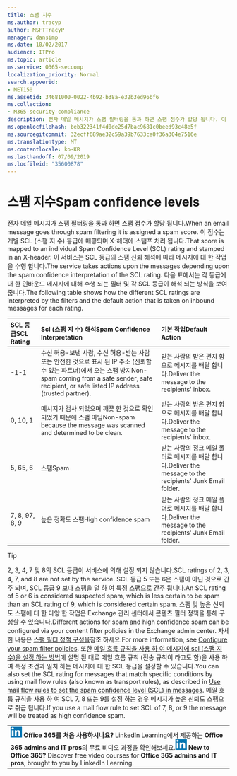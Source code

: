 ```yaml
---
title: 스팸 지수
ms.author: tracyp
author: MSFTTracyP
manager: dansimp
ms.date: 10/02/2017
audience: ITPro
ms.topic: article
ms.service: O365-seccomp
localization_priority: Normal
search.appverid:
- MET150
ms.assetid: 34681000-0022-4b92-b38a-e32b3ed96bf6
ms.collection:
- M365-security-compliance
description: 전자 메일 메시지가 스팸 필터링을 통과 하면 스팸 점수가 할당 됩니다. 이 점수는 개별 SCL (스팸 지 수) 등급에 매핑되며 X-헤더에 스탬프 처리 됩니다. 이 서비스는 SCL 등급의 스팸 신뢰 해석에 따라 메시지에 대 한 작업을 수행 합니다. 다음 표에서는 각 등급에 대 한 인바운드 메시지에 대해 수행 되는 필터 및 각 SCL 등급이 해석 되는 방식을 보여 줍니다.
ms.openlocfilehash: beb322341f4d0de25d7bac9681c0beed93c48e5f
ms.sourcegitcommit: 32ecff689ae32c59a39b7633ca0f36a304e7516e
ms.translationtype: MT
ms.contentlocale: ko-KR
ms.lasthandoff: 07/09/2019
ms.locfileid: "35600878"
---
```

# <a name="spam-confidence-levels"></a><span data-ttu-id="d9549-106">스팸 지수</span><span class="sxs-lookup"><span data-stu-id="d9549-106">Spam confidence levels</span></span>

<span data-ttu-id="d9549-107">전자 메일 메시지가 스팸 필터링을 통과 하면 스팸 점수가 할당 됩니다.</span><span class="sxs-lookup"><span data-stu-id="d9549-107">When an email message goes through spam filtering it is assigned a spam score.</span></span> <span data-ttu-id="d9549-108">이 점수는 개별 SCL (스팸 지 수) 등급에 매핑되며 X-헤더에 스탬프 처리 됩니다.</span><span class="sxs-lookup"><span data-stu-id="d9549-108">That score is mapped to an individual Spam Confidence Level (SCL) rating and stamped in an X-header.</span></span> <span data-ttu-id="d9549-109">이 서비스는 SCL 등급의 스팸 신뢰 해석에 따라 메시지에 대 한 작업을 수행 합니다.</span><span class="sxs-lookup"><span data-stu-id="d9549-109">The service takes actions upon the messages depending upon the spam confidence interpretation of the SCL rating.</span></span> <span data-ttu-id="d9549-110">다음 표에서는 각 등급에 대 한 인바운드 메시지에 대해 수행 되는 필터 및 각 SCL 등급이 해석 되는 방식을 보여 줍니다.</span><span class="sxs-lookup"><span data-stu-id="d9549-110">The following table shows how the different SCL ratings are interpreted by the filters and the default action that is taken on inbound messages for each rating.</span></span>
  
|<span data-ttu-id="d9549-111">**SCL 등급**</span><span class="sxs-lookup"><span data-stu-id="d9549-111">**SCL Rating**</span></span>|<span data-ttu-id="d9549-112">**Scl (스팸 지 수) 해석**</span><span class="sxs-lookup"><span data-stu-id="d9549-112">**Spam Confidence Interpretation**</span></span>|<span data-ttu-id="d9549-113">**기본 작업**</span><span class="sxs-lookup"><span data-stu-id="d9549-113">**Default Action**</span></span>|
|:-----|:-----|:-----|
|<span data-ttu-id="d9549-114">-1</span><span class="sxs-lookup"><span data-stu-id="d9549-114">-1</span></span>|<span data-ttu-id="d9549-115">수신 허용-보낸 사람, 수신 허용-받는 사람 또는 안전한 것으로 표시 된 IP 주소 (신뢰할 수 있는 파트너)에서 오는 스팸 방지</span><span class="sxs-lookup"><span data-stu-id="d9549-115">Non-spam coming from a safe sender, safe recipient, or safe listed IP address (trusted partner).</span></span>|<span data-ttu-id="d9549-116">받는 사람의 받은 편지 함으로 메시지를 배달 합니다.</span><span class="sxs-lookup"><span data-stu-id="d9549-116">Deliver the message to the recipients' inbox.</span></span>|
|<span data-ttu-id="d9549-117">0, 1</span><span class="sxs-lookup"><span data-stu-id="d9549-117">0, 1</span></span>|<span data-ttu-id="d9549-118">메시지가 검사 되었으며 깨끗 한 것으로 확인 되었기 때문에 스팸 아님</span><span class="sxs-lookup"><span data-stu-id="d9549-118">Non-spam because the message was scanned and determined to be clean.</span></span>|<span data-ttu-id="d9549-119">받는 사람의 받은 편지 함으로 메시지를 배달 합니다.</span><span class="sxs-lookup"><span data-stu-id="d9549-119">Deliver the message to the recipients' inbox.</span></span>|
|<span data-ttu-id="d9549-120">5, 6</span><span class="sxs-lookup"><span data-stu-id="d9549-120">5, 6</span></span>|<span data-ttu-id="d9549-121">스팸</span><span class="sxs-lookup"><span data-stu-id="d9549-121">Spam</span></span>|<span data-ttu-id="d9549-122">받는 사람의 정크 메일 폴더로 메시지를 배달 합니다.</span><span class="sxs-lookup"><span data-stu-id="d9549-122">Deliver the message to the recipients' Junk Email folder.</span></span>|
|<span data-ttu-id="d9549-123">7, 8, 9</span><span class="sxs-lookup"><span data-stu-id="d9549-123">7, 8, 9</span></span>|<span data-ttu-id="d9549-124">높은 정확도 스팸</span><span class="sxs-lookup"><span data-stu-id="d9549-124">High confidence spam</span></span>|<span data-ttu-id="d9549-125">받는 사람의 정크 메일 폴더로 메시지를 배달 합니다.</span><span class="sxs-lookup"><span data-stu-id="d9549-125">Deliver the message to the recipients' Junk Email folder.</span></span>|
   
> [!TIP]
> <span data-ttu-id="d9549-126">2, 3, 4, 7 및 8의 SCL 등급이 서비스에 의해 설정 되지 않습니다.</span><span class="sxs-lookup"><span data-stu-id="d9549-126">SCL ratings of 2, 3, 4, 7, and 8 are not set by the service.</span></span> <span data-ttu-id="d9549-127">SCL 등급 5 또는 6은 스팸이 아닌 것으로 간주 되며, SCL 등급 9 보다 스팸을 덜 하 여 특정 스팸으로 간주 됩니다.</span><span class="sxs-lookup"><span data-stu-id="d9549-127">An SCL rating of 5 or 6 is considered suspected spam, which is less certain to be spam than an SCL rating of 9, which is considered certain spam.</span></span> <span data-ttu-id="d9549-128">스팸 및 높은 신뢰도 스팸에 대 한 다양 한 작업은 Exchange 관리 센터에서 콘텐츠 필터 정책을 통해 구성할 수 있습니다.</span><span class="sxs-lookup"><span data-stu-id="d9549-128">Different actions for spam and high confidence spam can be configured via your content filter policies in the Exchange admin center.</span></span> <span data-ttu-id="d9549-129">자세한 내용은 [스팸 필터 정책 구성을](configure-your-spam-filter-policies.md)참조 하세요.</span><span class="sxs-lookup"><span data-stu-id="d9549-129">For more information, see [Configure your spam filter policies](configure-your-spam-filter-policies.md).</span></span> <span data-ttu-id="d9549-130">또한 [메일 흐름 규칙을 사용 하 여 메시지에 scl (스팸 지 수)을 설정 하는 방법](use-mail-flow-rules-to-set-the-spam-confidence-level-scl-in-messages.md)에 설명 된 대로 메일 흐름 규칙 (전송 규칙이 라고도 함)을 사용 하 여 특정 조건과 일치 하는 메시지에 대 한 SCL 등급을 설정할 수 있습니다.</span><span class="sxs-lookup"><span data-stu-id="d9549-130">You can also set the SCL rating for messages that match specific conditions by using mail flow rules (also known as transport rules), as described in [Use mail flow rules to set the spam confidence level (SCL) in messages](use-mail-flow-rules-to-set-the-spam-confidence-level-scl-in-messages.md).</span></span> <span data-ttu-id="d9549-131">메일 흐름 규칙을 사용 하 여 SCL 7, 8 또는 9를 설정 하는 경우 메시지가 높은 신뢰도 스팸으로 취급 됩니다.</span><span class="sxs-lookup"><span data-stu-id="d9549-131">If you use a mail flow rule to set SCL of 7, 8, or 9 the message will be treated as high confidence spam.</span></span> 
  
||
|:-----|
|<span data-ttu-id="d9549-p104">![LinkedIn Learning용 단축 아이콘](media/eac8a413-9498-4220-8544-1e37d1aaea13.png) **Office 365를 처음 사용하시나요?**         LinkedIn Learning에서 제공하는 **Office 365 admins and IT pros**의 무료 비디오 과정을 확인해보세요.</span><span class="sxs-lookup"><span data-stu-id="d9549-p104">![The short icon for LinkedIn Learning](media/eac8a413-9498-4220-8544-1e37d1aaea13.png) **New to Office 365?**         Discover free video courses for **Office 365 admins and IT pros**, brought to you by LinkedIn Learning.</span></span>|
   

